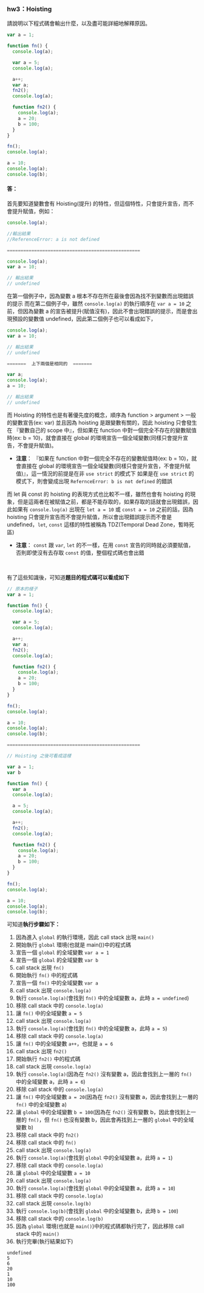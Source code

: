 <h3>hw3：Hoisting</h3>

請說明以下程式碼會輸出什麼，以及盡可能詳細地解釋原因。

```js
var a = 1;

function fn() {
  console.log(a);

  var a = 5;
  console.log(a);

  a++;
  var a;
  fn2();
  console.log(a);

  function fn2() {
    console.log(a);
    a = 20;
    b = 100;
  }
}

fn();
console.log(a);

a = 10;
console.log(a);
console.log(b);
```

#### 答：

首先要知道變數會有 Hoisting(提升) 的特性，但這個特性，只會提升宣告，而不會提升賦值，例如：

```js
console.log(a);

//輸出結果
//ReferenceError: a is not defined

=================================================

console.log(a);
var a = 10;

// 輸出結果
// undefined
```

在第一個例子中，因為變數 a 根本不存在所在最後會因為找不到變數而出現錯誤的提示
而在第二個例子中，雖然 `console.log(a)` 的執行順序在 `var a = 10` 之前，但因為變數 a 的宣告被提升(賦值沒有)，因此不會出現錯誤的提示，而是會出現預設的變數值 undefined，因此第二個例子也可以看成如下，

```js
console.log(a);
var a = 10;

// 輸出結果
// undefined

=======  上下兩個是相同的  =======

var a;
console.log(a);
a = 10;

// 輸出結果
// undefined
```

而 Hoisting 的特性也是有著優先度的概念，順序為 function > argument > 一般的變數宣告(ex: var)
並且因為 hoisting 是跟變數有關的，因此 hoisting 只會發生在 『變數自己的 scope 中』，但如果在 function 中對一個完全不存在的變數賦值時(ex: b = 10)，就會直接在 global 的環境宣告一個全域變數(同樣只會提升宣告，不會提升賦值)。

- **注意**： 『如果在 function 中對一個完全不存在的變數賦值時(ex: b = 10)，就會直接在 global 的環境宣告一個全域變數(同樣只會提升宣告，不會提升賦值)』，這一情況的前提是在非 `use strict` 的模式下
  如果是在 `use strict` 的模式下，則會變成出現 `RefernceError: b is not defined` 的錯誤

而 let 與 const 的 hoisting 的表現方式也比較不一樣，雖然也會有 hoisting 的現象，但是這兩者在被賦值之前，都是不能存取的，如果存取的話就會出現錯誤，因此如果有 `console.log(a)` 出現在 `let a = 10` 或 `const a = 10` 之前的話，因為 hoisting 只會提升宣告而不會提升賦值，所以會出現錯誤提示而不會是 undefined，`let`, `const` 這樣的特性被稱為 TDZ(Temporal Dead Zone，暫時死區)

- **注意**： `const` 跟 `var`, `let` 的不一樣，在用 `const` 宣告的同時就必須要賦值，否則即使沒有去存取 `const` 的值，整個程式碼也會出錯

<br>

有了這些知識後，可知道**題目的程式碼可以看成如下**

```js
// 原本的樣子
var a = 1;

function fn() {
  console.log(a);

  var a = 5;
  console.log(a);

  a++;
  var a;
  fn2();
  console.log(a);

  function fn2() {
    console.log(a);
    a = 20;
    b = 100;
  }
}

fn();
console.log(a);

a = 10;
console.log(a);
console.log(b);

=================================================

// Hoisting 之後可看成這樣

var a = 1;
var b

function fn() {
  var a
  console.log(a);

  a = 5;
  console.log(a);

  a++;
  fn2();
  console.log(a);

  function fn2() {
    console.log(a);
    a = 20;
    b = 100;
  }
}

fn();
console.log(a);

a = 10;
console.log(a);
console.log(b);

```

可知道**執行步驟如下：**

1. 因為進入 `global` 的執行環境，因此 call stack 出現 `main()`
2. 開始執行 `global` 環境(也就是 main())中的程式碼
3. 宣告一個 `global` 的全域變數 `var a = 1`
4. 宣告一個 `global` 的全域變數 `var b`
5. call stack 出現 `fn()`
6. 開始執行 `fn()` 中的程式碼
7. 宣告一個 `fn()` 中的全域變數 `var a`
8. call stack 出現 `console.log(a)`
9. 執行 `console.log(a)`(會找到 `fn()` 中的全域變數 a，此時 `a = undefined`)
10. 移除 call stack 中的 `console.log(a)`
11. 讓 `fn()` 中的全域變數 `a = 5`
12. call stack 出現 `console.log(a)`
13. 執行 `console.log(a)`(會找到 `fn()` 中的全域變數 a，此時 `a = 5`)
14. 移除 call stack 中的 `console.log(a)`
15. 讓 `fn()` 中的全域變數 `a++`，也就是 `a = 6`
16. call stack 出現 `fn2()`
17. 開始執行 `fn2()` 中的程式碼
18. call stack 出現 `console.log(a)`
19. 執行 `console.log(a)`(因為在 `fn2()` 沒有變數 a，因此會找到上一層的 `fn()` 中的全域變數 a，此時 `a = 6`)
20. 移除 call stack 中的 `console.log(a)`
21. 讓 `fn()` 中的全域變數 `a = 20`(因為在 `fn2()` 沒有變數 a，因此會找到上一層的 `fn()` 中的全域變數 a)
22. 讓 `global` 中的全域變數 `b = 100`(因為在 `fn2()` 沒有變數 b，因此會找到上一層的 `fn()`，但 `fn()` 也沒有變數 b，因此會再找到上一層的 `global` 中的全域變數 b)
23. 移除 call stack 中的 `fn2()`
24. 移除 call stack 中的 `fn()`
25. call stack 出現 `console.log(a)`
26. 執行 `console.log(a)`(會找到 `global` 中的全域變數 a，此時 `a = 1`)
27. 移除 call stack 中的 `console.log(a)`
28. 讓 `global` 中的全域變數 `a = 10`
29. call stack 出現 `console.log(a)`
30. 執行 `console.log(a)`(會找到 `global` 中的全域變數 a，此時 `a = 10`)
31. 移除 call stack 中的 `console.log(a)`
32. call stack 出現 `console.log(b)`
33. 執行 `console.log(b)`(會找到 `global` 中的全域變數 b，此時 `b = 100`)
34. 移除 call stack 中的 `console.log(b)`
35. 因為 `global` 環境(也就是 `main()`)中的程式碼都執行完了，因此移除 call stack 中的 `main()`
36. 執行完畢(執行結果如下)

```
undefined
5
6
20
1
10
100
```

